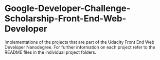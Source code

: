 # Google-Developer-Challenge-Scholarship-Front-End-Web-Developer

Implementations of the projects that are part of the Udacity Front End Web Developer Nanodegree. For further information on each project refer to the README files in the individual project folders.
